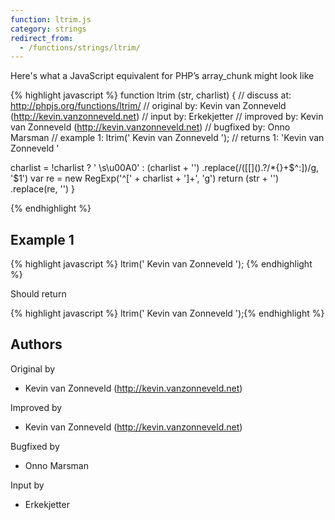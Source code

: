 ```yaml
---
function: ltrim.js
category: strings
redirect_from:
  - /functions/strings/ltrim/
---
```


<!-- WARNING! This file is auto generated by `npm run web:inject`, do not edit by hand -->

Here's what a JavaScript equivalent for PHP’s array_chunk might look like

{% highlight javascript %}
function ltrim (str, charlist) {
  //  discuss at: http://phpjs.org/functions/ltrim/
  // original by: Kevin van Zonneveld (http://kevin.vanzonneveld.net)
  //    input by: Erkekjetter
  // improved by: Kevin van Zonneveld (http://kevin.vanzonneveld.net)
  // bugfixed by: Onno Marsman
  //   example 1: ltrim('    Kevin van Zonneveld    ');
  //   returns 1: 'Kevin van Zonneveld    '

  charlist = !charlist ? ' \\s\u00A0' : (charlist + '')
    .replace(/([\[\]\(\)\.\?\/\*\{\}\+\$\^\:])/g, '$1')
  var re = new RegExp('^[' + charlist + ']+', 'g')
  return (str + '')
    .replace(re, '')
}

{% endhighlight %}

## Example 1

{% highlight javascript %}
ltrim('    Kevin van Zonneveld    ');
{% endhighlight %}

Should return

{% highlight javascript %}
ltrim('    Kevin van Zonneveld    ');{% endhighlight %}


## Authors


Original by

- Kevin van Zonneveld (http://kevin.vanzonneveld.net)


Improved by

- Kevin van Zonneveld (http://kevin.vanzonneveld.net)


Bugfixed by

- Onno Marsman


Input by

- Erkekjetter

